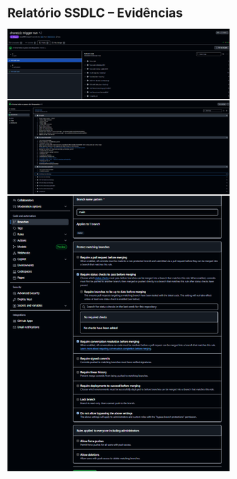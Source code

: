 ﻿# Relatório SSDLC – Evidências
![PR](img/pr_checks.png)
![Run Actions](img/actions_run.png)
![Branch Protection](img/branch_protection.png)
